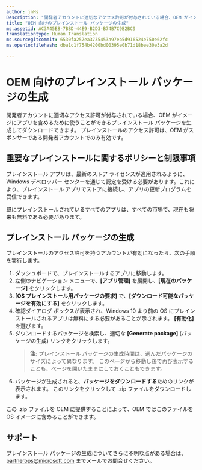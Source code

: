 ```yaml
---
author: jnHs
Description: "開発者アカウントに適切なアクセス許可が付与されている場合、OEM がイメージにアプリを含めるために使うことができるプレインストール パッケージを生成してダウンロードできます。"
title: "OEM 向けのプレインストール パッケージの生成"
ms.assetid: AC3A45E8-7BBD-44E9-B2D3-B74B7C9B2BC9
translationtype: Human Translation
ms.sourcegitcommit: 6530fa257ea3735453a97eb5d916524e750e62fc
ms.openlocfilehash: dba1c1f754b4200bd00395e0b71d18bee30e3a2d

---
```


# OEM 向けのプレインストール パッケージの生成


開発者アカウントに適切なアクセス許可が付与されている場合、OEM がイメージにアプリを含めるために使うことができるプレインストール パッケージを生成してダウンロードできます。 プレインストールのアクセス許可は、OEM がスポンサーである開発者アカウントでのみ有効です。

## 重要なプレインストールに関するポリシーと制限事項


プレインストール アプリは、最新のストア ライセンスが適用されるように、Windows デベロッパー センターを通じて認定を受ける必要があります。これにより、プレインストール アプリでストアに接続し、アプリの更新プログラムを受信できます。

既にプレインストールされているすべてのアプリは、すべての市場で、現在も将来も無料である必要があります。

## プレインストール パッケージの生成


プレインストールのアクセス許可を持つアカウントが有効になったら、次の手順を実行します。

1.  ダッシュボードで、プレインストールするアプリに移動します。
2.  左側のナビゲーション メニューで、**[アプリ管理]** を展開し、**[現在のパッケージ]** をクリックします。
3.  **[OS プレインストール用パッケージの要求]** で、**[ダウンロード可能なパッケージを有効にする]** をクリックします。
4.  確認ダイアログ ボックスが表示され、Windows 10 より前の OS にプレインストールされるアプリは無料にする必要があることが示されます。 **[有効化]** を選びます。
5.  ダウンロードするパッケージを検索し、適切な **[Generate package]** (パッケージの生成) リンクをクリックします。
    > **注:** プレインストール パッケージの生成時間は、選んだパッケージのサイズによって異なります。 このページから移動し後で再び表示することも、ページを開いたままにしておくこともできます。
6.  パッケージが生成されると、**パッケージをダウンロードする**ためのリンクが表示されます。 このリンクをクリックして .zip ファイルをダウンロードします。

この .zip ファイルを OEM に提供することによって、OEM ではこのファイルを OS イメージに含めることができます。

## サポート


プレインストール パッケージの生成についてさらに不明な点がある場合は、<partnerops@microsoft.com> までメールでお問合せください。

 

 







<!--HONumber=Jun16_HO4-->


